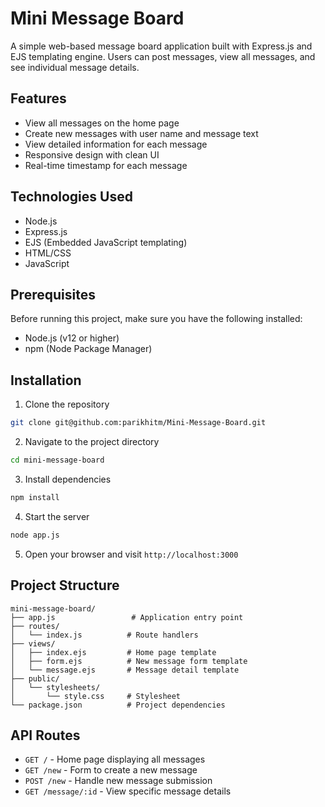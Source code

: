 # Mini Message Board

A simple web-based message board application built with Express.js and EJS templating engine. Users can post messages, view all messages, and see individual message details.

## Features

- View all messages on the home page
- Create new messages with user name and message text
- View detailed information for each message
- Responsive design with clean UI
- Real-time timestamp for each message

## Technologies Used

- Node.js
- Express.js
- EJS (Embedded JavaScript templating)
- HTML/CSS
- JavaScript

## Prerequisites

Before running this project, make sure you have the following installed:
- Node.js (v12 or higher)
- npm (Node Package Manager)

## Installation

1. Clone the repository
```bash
git clone git@github.com:parikhitm/Mini-Message-Board.git
```

2. Navigate to the project directory
```bash
cd mini-message-board
```

3. Install dependencies
```bash
npm install
```

4. Start the server
```bash
node app.js
```

5. Open your browser and visit `http://localhost:3000`

## Project Structure

```
mini-message-board/
├── app.js                 # Application entry point
├── routes/
│   └── index.js          # Route handlers
├── views/
│   ├── index.ejs         # Home page template
│   ├── form.ejs          # New message form template
│   └── message.ejs       # Message detail template
├── public/
│   └── stylesheets/
│       └── style.css     # Stylesheet
└── package.json          # Project dependencies
```

## API Routes

- `GET /` - Home page displaying all messages
- `GET /new` - Form to create a new message
- `POST /new` - Handle new message submission
- `GET /message/:id` - View specific message details
